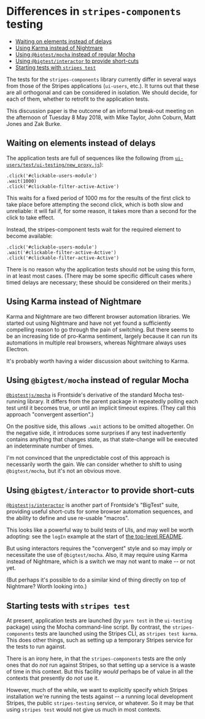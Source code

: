 # Differences in `stripes-components` testing

<!-- md2toc -l 2 differences-in-stripes-components-testing.md -->
* [Waiting on elements instead of delays](#waiting-on-elements-instead-of-delays)
* [Using Karma instead of Nightmare](#using-karma-instead-of-nightmare)
* [Using `@bigtest/mocha` instead of regular Mocha](#using-bigtestmocha-instead-of-regular-mocha)
* [Using `@bigtest/interactor` to provide short-cuts](#using-bigtestinteractor-to-provide-short-cuts)
* [Starting tests with `stripes test`](#starting-tests-with-stripes-test)


The tests for the `stripes-components` library currently differ in several ways from those of the Stripes applications (`ui-users`, etc.). It turns out that these are all orthogonal and can be considered in isolation. We should decide, for each of them, whether to retrofit to the application tests.

This discussion paper is the outcome of an informal break-out meeting on the afternoon of Tuesday 8 May 2018, with Mike Taylor, John Coburn, Matt Jones and Zak Burke.


## Waiting on elements instead of delays

The application tests are full of sequences like the following (from [`ui-users/test/ui-testing/new_proxy.js`](https://github.com/folio-org/ui-users/blob/bd97d96a23012ef1c9ab3cb14b1f55a97f395c2f/test/ui-testing/new_proxy.js#L28-L30)):

	.click('#clickable-users-module')
	.wait(1000)
	.click('#clickable-filter-active-Active')

This waits for a fixed period of 1000 ms for the results of the first click to take place before attempting the second click, which is both slow and unreliable: it will fail if, for some reason, it takes more than a second for the click to take effect.

Instead, the stripes-component tests wait for the required element to become available:

	.click('#clickable-users-module')
	.wait('#clickable-filter-active-Active')
	.click('#clickable-filter-active-Active')

There is no reason why the application tests should not be using this form, in at least most cases. (There may be some specific difficult cases where timed delays are necessary; these should be considered on their merits.)


## Using Karma instead of Nightmare

Karma and Nightmare are two different browser automation libraries. We started out using Nightmare and have not yet found a sufficiently compelling reason to go through the pain of switching. But there seems to be an increasing tide of pro-Karma sentiment, largely because it can run its automations in multiple real browsers, whereas Nightmare always uses Electron.

It's probably worth having a wider discussion about switching to Karma.


## Using `@bigtest/mocha` instead of regular Mocha

[`@bigtestjs/mocha`](https://github.com/bigtestjs/mocha) is Frontside's derivative of the standard Mocha test-running library. It differs from the parent package in repeatedly polling each test until it becomes true, or until an implicit timeout expires. (They call this approach "convergent assertion".)

On the positive side, this allows `.wait` actions to be omitted altogether. On the negative side, it introduces some surprises if any test inadvertently contains anything that changes state, as that state-change will be executed an indeterminate number of times.

I'm not convinced that the unpredictable cost of this approach is necessarily worth the gain. We can consider whether to shift to using `@bigtest/mocha`, but it's not an obvious move.


## Using `@bigtest/interactor` to provide short-cuts

[`@bigtestjs/interactor`](https://github.com/bigtestjs/interactor) is another part of Frontside's "BigTest" suite, providing useful short-cuts for some browser automation sequences, and the ability to define and use re-usable "macros".

This looks like a powerful way to build tests of UIs, and may well be worth adopting: see the `logIn` example at the start of [the top-level README](https://github.com/bigtestjs/interactor/blob/master/README.md).

But using interactors requires the "convergent" style and so may imply or necessitate the use of `@bigtest/mocha`. Also, it may require using Karma instead of Nightmare, which is a switch we may not want to make -- or not yet.

(But perhaps it's possible to do a similar kind of thing directly on top of Nightmare? Worth looking into.)


## Starting tests with `stripes test`

At present, application tests are launched (by `yarn test` in the `ui-testing` package) using the Mocha command-line script. By contrast, the `stripes-components` tests are launched using the Stripes CLI, as `stripes test karma`. This does other things, such as setting up a temporary Stripes service for the tests to run against.

There is an irony here, in that the `stripes-components` tests are the only ones that do _not_ run against Stripes, so that setting up a service is a waste of time in this context. But this facility _would_ perhaps be of value in all the contexts that presently do _not_ use it.

However, much of the while, we want to explicitly specify which Stripes installation we're running the tests against -- a running local development Stripes, the public `stripes-testing` service, or whatever. So it may be that using `stripes test` would not give us much in most contexts.


